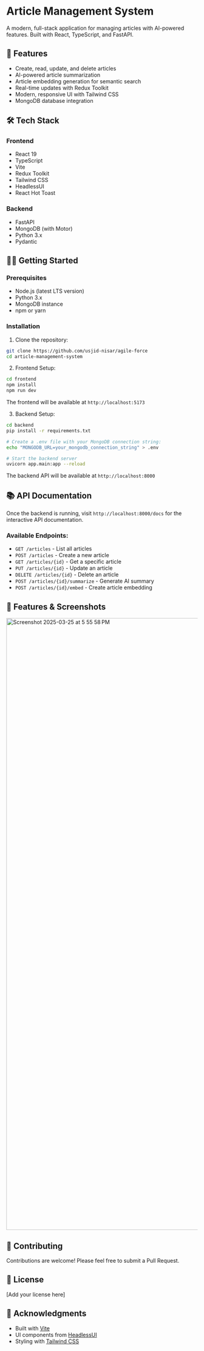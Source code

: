 # Article Management System

A modern, full-stack application for managing articles with AI-powered features. Built with React, TypeScript, and FastAPI.

## 🚀 Features

- Create, read, update, and delete articles
- AI-powered article summarization
- Article embedding generation for semantic search
- Real-time updates with Redux Toolkit
- Modern, responsive UI with Tailwind CSS
- MongoDB database integration

## 🛠️ Tech Stack

### Frontend
- React 19
- TypeScript
- Vite
- Redux Toolkit
- Tailwind CSS
- HeadlessUI
- React Hot Toast

### Backend
- FastAPI
- MongoDB (with Motor)
- Python 3.x
- Pydantic

## 🏃‍♂️ Getting Started

### Prerequisites
- Node.js (latest LTS version)
- Python 3.x
- MongoDB instance
- npm or yarn

### Installation

1. Clone the repository:
```bash
git clone https://github.com/usjid-nisar/agile-force
cd article-management-system
```

2. Frontend Setup:
```bash
cd frontend
npm install
npm run dev
```
The frontend will be available at `http://localhost:5173`

3. Backend Setup:
```bash
cd backend
pip install -r requirements.txt

# Create a .env file with your MongoDB connection string:
echo "MONGODB_URL=your_mongodb_connection_string" > .env

# Start the backend server
uvicorn app.main:app --reload
```
The backend API will be available at `http://localhost:8000`

## 📚 API Documentation

Once the backend is running, visit `http://localhost:8000/docs` for the interactive API documentation.

### Available Endpoints:
- `GET /articles` - List all articles
- `POST /articles` - Create a new article
- `GET /articles/{id}` - Get a specific article
- `PUT /articles/{id}` - Update an article
- `DELETE /articles/{id}` - Delete an article
- `POST /articles/{id}/summarize` - Generate AI summary
- `POST /articles/{id}/embed` - Create article embedding

## 🎨 Features & Screenshots

<img width="1608" alt="Screenshot 2025-03-25 at 5 55 58 PM" src="https://github.com/user-attachments/assets/04df7445-8b92-43fe-a1f1-11bbafb1487c" />


## 🤝 Contributing

Contributions are welcome! Please feel free to submit a Pull Request.

## 📝 License

[Add your license here]

## 🙏 Acknowledgments

- Built with [Vite](https://vitejs.dev/)
- UI components from [HeadlessUI](https://headlessui.com/)
- Styling with [Tailwind CSS](https://tailwindcss.com/)
